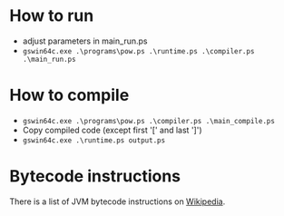 # How to run

* adjust parameters in main_run.ps
* `gswin64c.exe .\programs\pow.ps .\runtime.ps .\compiler.ps .\main_run.ps`

# How to compile

* `gswin64c.exe .\programs\pow.ps .\compiler.ps .\main_compile.ps`
* Copy compiled code (except first '[' and last ']')
* `gswin64c.exe .\runtime.ps output.ps`


# Bytecode instructions

There is a list of JVM bytecode instructions on [Wikipedia](https://en.wikipedia.org/wiki/Java_bytecode_instruction_listings).